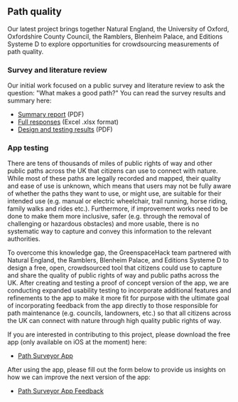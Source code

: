 ## Path quality

Our latest project brings together Natural England, the University of Oxford, Oxfordshire County Council, the Ramblers, Blenheim Palace, and Editions Systeme D to explore opportunities for crowdsourcing measurements of path quality.

### Survey and literature review

Our initial work focused on a public survey and literature review to ask the question: "What makes a good path?" You can read the survey results and summary here:

- [Summary report](/downloads/what_makes_a_good_path.pdf) (PDF)
- [Full responses](/downloads/what_makes_a_good_path_responses.xlsx) (Excel .xlsx format)
- [Design and testing results](/downloads/path_app_design_and_testing.pdf) (PDF)

### App testing

There are tens of thousands of miles of public rights of way and other public paths across the UK that citizens can use to connect with nature.  While most of these paths are legally recorded and mapped, their quality and ease of use is unknown, which means that users may not be fully aware of whether the paths they want to use, or might use, are suitable for their intended use (e.g. manual or electric wheelchair, trail running, horse riding, family walks and rides etc.). Furthermore, if improvement works need to be done to make them more inclusive, safer (e.g. through the removal of challenging or hazardous obstacles) and more usable, there is no systematic way to capture and convey this information to the relevant authorities.

To overcome this knowledge gap, the GreenspaceHack team partnered with Natural England, the Ramblers, Blenheim Palace, and Editions Systeme D to design a free, open, crowdsourced tool that citizens could use to capture and share the quality of public rights of way and public paths across the UK. After creating and testing a proof of concept version of the app, we are conducting expanded usability testing to incorporate additional features and refinements to the app to make it more fit for purpose with the ultimate goal of incorporating feedback from the app directly to those responsible for path maintenance (e.g. councils, landowners, etc.) so that all citizens across the UK can connect with nature through high quality public rights of way. 

If you are interested in contributing to this project, please download the free app (only available on iOS at the moment) here:

- [Path Surveyor App](https://apps.apple.com/gb/app/path-surveyor/id1614731935)

After using the app, please fill out the form below to provide us insights on how we can improve the next version of the app:

- [Path Surveyor App Feedback](https://docs.google.com/forms/d/e/1FAIpQLSc6Eu87bd00l1hq9A7MINuHxQaE52b45xDv1dKpv8VsQVPzHg/viewform)
